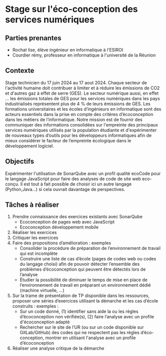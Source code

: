 # Stage sur l'éco-conception des services numériques 

## Parties prenantes 

- Rochat lise, élève ingénieur en informatique à l'ESIROI
- Courdier rémy, professeur en informatique à l'université de la Réunion

## Contexte 

Stage technicien du 17 juin 2024 au 17 aout 2024.
Chaque secteur de l'activité humaine doit contribuer à limiter et à réduire les émissions de CO2 et d'autres gaz à effet de serre (GES). Le secteur numérique aussi, en effet ... les émissions totales de GES pour les services numériques dans les pays industrialisés représentent plus de 4 % de leurs émissions de GES. Les formations universitaires et les écoles d’ingénieurs en informatique sont des acteurs essentiels dans la prise en compte des critères d’écoconception dans les métiers de l’informatique. Notre mission est de fournir des communiquer des informations consolidées sur l'empreinte des principaux services numériques utilisés par la population étudiante et d'expérimenter de nouveaux types d’outils pour les développeurs informatiques afin de mieux considérer le facteur de l’empreinte écologique dans le développement logiciel.

## Objectifs 

Expérimenter l'utilisation de SonarQube avec un profil qualité ecoCode pour le langage JavaScript pour faire des analyses de code de site web eco-conçu. Il est tout à fait possible de choisir ici un autre langage (Python,Java…) si cela ouvrait davantage de perspectives.

## Tâches à réaliser

1. Prendre connaissance des exercices existants avec SonarQube
    - Ecoconception de pages web avec JavaScript
    - Ecoconception développement mobile
2. Réaliser les exercices
3. Critiquer les exercices
4. Faire des propositions d’amélioration : exemples
    - Consolider la procédure de préparation de l’environnement de travail qui est incomplète
    - Construire une liste de cas d’école (pages de codes  web ou codes du langage choisi) afin de pouvoir détecter l’ensemble des problèmes d’écoconception qui peuvent  être détectés lors de l’analyse
    - Étudier la possibilité de diminuer le temps de mise en place de l’environnement de travail en préparant un environnement dédié (machine virtuelle, …)
5. Sur la trame de présentation de TP disponible dans les ressources, proposer une séries d’exercices utilisant la démarche et les cas d’école construits : exemples : 
    - Sur un code donné, (1)  identifier sans aide la ou les règles d’écoconception non vérifiée(s), (2) faire l’analyse avec un profile d'écoconception adapté
    - Rechercher sur le site de l’UR (ou sur un code disponible sur GitLab/GitHub) des codes qui ne respectent pas les règles d’éco-conception, montrer en utilisant l'analyse avec un profile d’écoconception  
6. Réaliser une analyse critique de la démarche